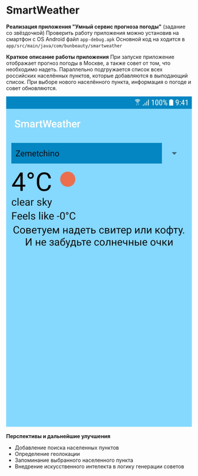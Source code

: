 SmartWeather
===========================
**Реализация приложения "Умный сервис прогноза погоды"**   (задание со звёздочкой) 
Проверить работу приложения можно установив на смартфон с OS Android файл `app-debug.apk`
Основной код на ходится в `app/src/main/java/com/bunbeauty/smartweather`

**Краткое описание работы приложения**
При запуске приложение отображает прогноз погоды в Москве, а также совет от том, что необходимо надеть. Параллельно подгружается список всех российских населённых пунктов, которые добавляются в выподающий список. При выборе нового населённого пункта, информация о погоде и совет обновляются.

![Image alt](https://github.com/MaxAstin/SmartWeather/raw/develop/img/example.jpg)

**Перспективы и дальнейшие улучшения**
- Добавление поиска населенных пунктов
- Определение геолокации
- Запоминание выбранного населенного пункта
- Внедрение искусственного интелекта в логику генерации советов
